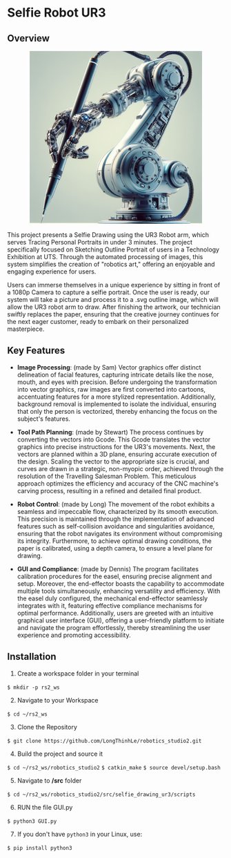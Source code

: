 # Selfie Robot UR3

## Overview

<p align="center">
  <img height="400" alt="UR3 robot arm" src="icon/Designer.png">
</p>

This project presents a Selfie Drawing using the UR3 Robot arm, which serves Tracing Personal Portraits in under 3 minutes. The project specifically focused on Sketching Outline Portrait of users in a Technology Exhibition at UTS. Through the automated processing of images, this system simplifies the creation of "robotics art," offering an enjoyable and engaging experience for users.

Users can immerse themselves in a unique experience by sitting in front of a 1080p Camera to capture a selfie portrait. Once the user is ready, our system will take a picture and process it to a .svg outline image, which will allow the UR3 robot arm to draw. After finishing the artwork, our technician swiftly replaces the paper, ensuring that the creative journey continues for the next eager customer, ready to embark on their personalized masterpiece.

## Key Features

- **Image Processing**: (made by Sam) Vector graphics offer distinct delineation of facial features, capturing intricate details like the nose, mouth, and eyes with precision. Before undergoing the transformation into vector graphics, raw images are first converted into cartoons, accentuating features for a more stylized representation. Additionally, background removal is implemented to isolate the individual, ensuring that only the person is vectorized, thereby enhancing the focus on the subject's features.

- **Tool Path Planning**: (made by Stewart) The process continues by converting the vectors into Gcode. This Gcode translates the vector graphics into precise instructions for the UR3's movements. Next, the vectors are planned within a 3D plane, ensuring accurate execution of the design. Scaling the vector to the appropriate size is crucial, and curves are drawn in a strategic, non-myopic order, achieved through the resolution of the Travelling Salesman Problem. This meticulous approach optimizes the efficiency and accuracy of the CNC machine's carving process, resulting in a refined and detailed final product.

- **Robot Control**: (made by Long) The movement of the robot exhibits a seamless and impeccable flow, characterized by its smooth execution. This precision is maintained through the implementation of advanced features such as self-collision avoidance and singularities avoidance, ensuring that the robot navigates its environment without compromising its integrity. Furthermore, to achieve optimal drawing conditions, the paper is calibrated, using a depth camera, to ensure a level plane for drawing.

- **GUI and Compliance**: (made by Dennis) The program facilitates calibration procedures for the easel, ensuring precise alignment and setup. Moreover, the end-effector boasts the capability to accommodate multiple tools simultaneously, enhancing versatility and efficiency. With the easel duly configured, the mechanical end-effector seamlessly integrates with it, featuring effective compliance mechanisms for optimal performance. Additionally, users are greeted with an intuitive graphical user interface (GUI), offering a user-friendly platform to initiate and navigate the program effortlessly, thereby streamlining the user experience and promoting accessibility.


## Installation

1. Create a workspace folder in your terminal

`$ mkdir -p rs2_ws`


2. Navigate to your Workspace

`$ cd ~/rs2_ws`


3. Clone the Repository

`$ git clone https://github.com/LongThinhLe/robotics_studio2.git`


4. Build the project and source it

`$ cd ~/rs2_ws/robotics_studio2`
`$ catkin_make`
`$ source devel/setup.bash`

5. Navigate to **/src** folder

`$ cd ~/rs2_ws/robotics_studio2/src/selfie_drawing_ur3/scripts`


6. RUN the file GUI.py

`$ python3 GUI.py`


7. If you don't have `python3` in your Linux, use:

`$ pip install python3`
